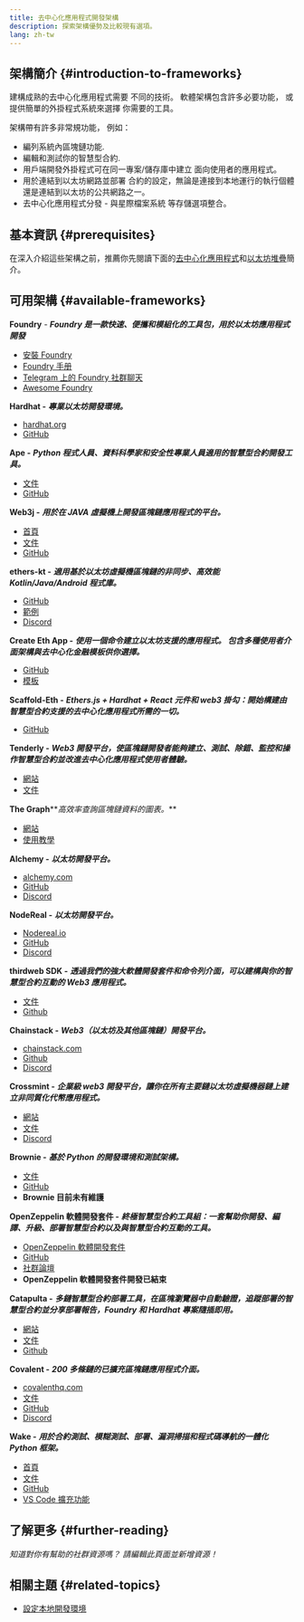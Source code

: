 ```yaml
---
title: 去中心化應用程式開發架構
description: 探索架構優勢及比較現有選項。
lang: zh-tw
---
```


## 架構簡介 {#introduction-to-frameworks}

建構成熟的去中心化應用程式需要 不同的技術。 軟體架構包含許多必要功能， 或提供簡單的外掛程式系統來選擇 你需要的工具。

架構帶有許多非常規功能， 例如：

- 編列系統內區塊鏈功能.
- 編輯和測試你的智慧型合約.
- 用戶端開發外掛程式可在同一專案/儲存庫中建立 面向使用者的應用程式。
- 用於連結到以太坊網路並部署 合約的設定，無論是連接到本地運行的執行個體 還是連結到以太坊的公共網路之一。
- 去中心化應用程式分發 - 與星際檔案系統 等存儲選項整合。

## 基本資訊 {#prerequisites}

在深入介紹這些架構之前，推薦你先閱讀下面的[去中心化應用程式](/developers/docs/dapps/)和[以太坊堆疊](/developers/docs/ethereum-stack/)簡介。

## 可用架構 {#available-frameworks}

**Foundry** - **_Foundry 是一款快速、便攜和模組化的工具包，用於以太坊應用程式開發_**

- [安裝 Foundry](https://book.getfoundry.sh/)
- [Foundry 手册](https://book.getfoundry.sh/)
- [Telegram 上的 Foundry 社群聊天](https://t.me/foundry_support)
- [Awesome Foundry](https://github.com/crisgarner/awesome-foundry)

**Hardhat -** **_專業以太坊開發環境。_**

- [hardhat.org](https://hardhat.org)
- [GitHub](https://github.com/nomiclabs/hardhat)

**Ape -** **_Python 程式人員、資料科學家和安全性專業人員適用的智慧型合約開發工具。_**

- [文件](https://docs.apeworx.io/ape/stable/)
- [GitHub](https://github.com/ApeWorX/ape)

**Web3j -** **_用於在 JAVA 虛擬機上開發區塊鏈應用程式的平台。_**

- [首頁](https://www.web3labs.com/web3j-sdk)
- [文件](https://docs.web3j.io)
- [GitHub](https://github.com/web3j/web3j)

**ethers-kt -** **_適用基於以太坊虛擬機區塊鏈的非同步、高效能 Kotlin/Java/Android 程式庫。_**

- [GitHub](https://github.com/Kr1ptal/ethers-kt)
- [範例](https://github.com/Kr1ptal/ethers-kt/tree/master/examples)
- [Discord](https://discord.gg/rx35NzQGSb)

**Create Eth App -** **_使用一個命令建立以太坊支援的應用程式。 包含多種使用者介面架構與去中心化金融模板供你選擇。_**

- [GitHub](https://github.com/paulrberg/create-eth-app)
- [模板](https://github.com/PaulRBerg/create-eth-app/tree/develop/templates)

**Scaffold-Eth -** **_Ethers.js + Hardhat + React 元件和 web3 掛勾：開始構建由智慧型合約支援的去中心化應用程式所需的一切。_**

- [GitHub](https://github.com/scaffold-eth/scaffold-eth-2)

**Tenderly -** **_Web3 開發平台，使區塊鏈開發者能夠建立、測試、除錯、監控和操作智慧型合約並改進去中心化應用程式使用者體驗。_**

- [網站](https://tenderly.co/)
- [文件](https://docs.tenderly.co/ethereum-development-practices)

**The Graph****_高效率查詢區塊鏈資料的圖表。_**

- [網站](https://thegraph.com/)
- [使用教學](/developers/tutorials/the-graph-fixing-web3-data-querying/)

**Alchemy -** **_以太坊開發平台。_**

- [alchemy.com](https://www.alchemy.com/)
- [GitHub](https://github.com/alchemyplatform)
- [Discord](https://discord.com/invite/alchemyplatform)

**NodeReal -** **_以太坊開發平台。_**

- [Nodereal.io](https://nodereal.io/)
- [GitHub](https://github.com/node-real)
- [Discord](https://discord.gg/V5k5gsuE)

**thirdweb SDK -** **_透過我們的強大軟體開發套件和命令列介面，可以建構與你的智慧型合約互動的 Web3 應用程式。_**

- [文件](https://portal.thirdweb.com/sdk/)
- [Github](https://github.com/thirdweb-dev/)

**Chainstack -** **_Web3（以太坊及其他區塊鏈）開發平台。_**

- [chainstack.com](https://www.chainstack.com/)
- [Github](https://github.com/chainstack)
- [Discord](https://discord.gg/BSb5zfp9AT)

**Crossmint -** **_企業級 web3 開發平台，讓你在所有主要鏈以太坊虛擬機器鏈上建立非同質化代幣應用程式。_**

- [網站](https://www.crossmint.com)
- [文件](https://docs.crossmint.com)
- [Discord](https://discord.com/invite/crossmint)

**Brownie -** **_基於 Python 的開發環境和測試架構。_**

- [文件](https://eth-brownie.readthedocs.io/en/latest/)
- [GitHub](https://github.com/eth-brownie/brownie)
- **Brownie 目前未有維護**

**OpenZeppelin 軟體開發套件 -** **_終極智慧型合約工具組：一套幫助你開發、編譯、升級、部署智慧型合約以及與智慧型合約互動的工具。_**

- [OpenZeppelin 軟體開發套件](https://openzeppelin.com/sdk/)
- [GitHub](https://github.com/OpenZeppelin/openzeppelin-sdk)
- [社群論壇](https://forum.openzeppelin.com/c/support/17)
- **OpenZeppelin 軟體開發套件開發已結束**

**Catapulta -** **_多鏈智慧型合約部署工具，在區塊瀏覽器中自動驗證，追蹤部署的智慧型合約並分享部署報告，Foundry 和 Hardhat 專案隨插即用。_**

- [網站](https://catapulta.sh/)
- [文件](https://catapulta.sh/docs)
- [Github](https://github.com/catapulta-sh)

**Covalent -** **_200 多條鏈的已擴充區塊鏈應用程式介面。_**

- [covalenthq.com](https://www.covalenthq.com/)
- [文件](https://www.covalenthq.com/docs/api/)
- [GitHub](https://github.com/covalenthq)
- [Discord](https://www.covalenthq.com/discord/)

**Wake -** **_用於合約測試、模糊測試、部署、漏洞掃描和程式碼導航的一體化 Python 框架。_**

- [首頁](https://getwake.io/)
- [文件](https://ackeeblockchain.com/wake/docs/latest/)
- [GitHub](https://github.com/Ackee-Blockchain/wake)
- [VS Code 擴充功能](https://marketplace.visualstudio.com/items?itemName=AckeeBlockchain.tools-for-solidity)

## 了解更多 {#further-reading}

_知道對你有幫助的社群資源嗎？ 請編輯此頁面並新增資源！_

## 相關主題 {#related-topics}

- [設定本地開發環境](/developers/local-environment/)
